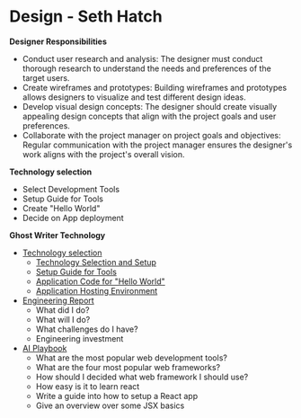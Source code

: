 # Design - Seth Hatch

**Designer Responsibilities**

* Conduct user research and analysis: The designer must conduct thorough research to understand the needs and preferences of the target users.
* Create wireframes and prototypes: Building wireframes and prototypes allows designers to visualize and test different design ideas.
* Develop visual design concepts: The designer should create visually appealing design concepts that align with the project goals and user preferences.
* Collaborate with the project manager on project goals and objectives: Regular communication with the project manager ensures the designer's work aligns with the project's overall vision.

**Technology selection**

- Select Development Tools
- Setup Guide for Tools
- Create "Hello World"
- Decide on App deployment

**Ghost Writer Technology**

* [Technology selection](Technology.md)
    * [Technology Selection and Setup](Technology.md)
    * [Setup Guide for Tools](Tools.md)
    * [Application Code for "Hello World"](AppCode.md)
    * [Application Hosting Environment](Budget.md)
* [Engineering Report](Report.md)
    * What did I do?
    * What will I do?
    * What challenges do I have?
    * Engineering investment
* [AI Playbook](AI.md)
    - What are the most popular web development tools?
    - What are the four most popular web frameworks?
    - How should I decided what web framework I should use?
    - How easy is it to learn react
    - Write a guide into how to setup a React app
    - Give an overview over some JSX basics
